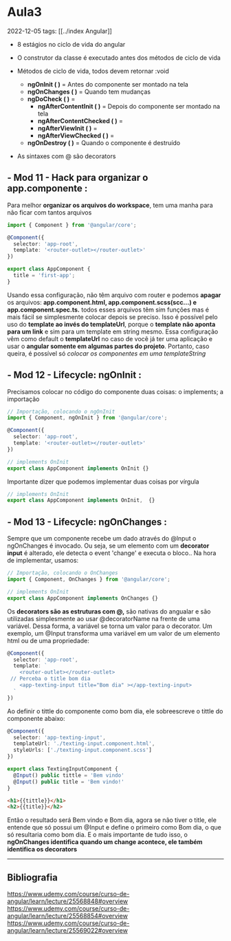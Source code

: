 # Aula3
2022-12-05
tags: [[../index Angular]]

* 8 estágios no ciclo de vida do angular
* O construtor da classe é executado antes dos métodos de ciclo de vida
* Métodos de ciclo de vida, todos devem retornar :void
	* **ngOnInit ( )** = Antes do componente ser montado na tela
	* **ngOnChanges ( )** = Quando tem mudanças
	* **ngDoCheck ( )** = 
		* **ngAfterContentInit ( )** = Depois do componente ser montado na tela
		* **ngAfterContentChecked ( )** =
		* **ngAfterViewInit ( )** =
		*  **ngAfterViewChecked ( )** =
	* **ngOnDestroy ( )** = Quando o componente é destruído

 * As sintaxes com @ são decorators


## - Mod 11 - Hack para organizar o app.componente :

Para melhor **organizar os arquivos do workspace**, tem uma manha para não ficar com tantos arquivos

~~~ts
import { Component } from '@angular/core';

@Component({
  selector: 'app-root',
  template: '<router-outlet></router-outlet>'
})

export class AppComponent {
  title = 'first-app';
}
~~~

Usando essa configuração, não têm arquivo com router e podemos **apagar** os arquivos: **app.component.html, app.component.scss(scc...) e app.component.spec.ts.** todos esses arquivos têm sim funções mas é mais fácil se simplesmente colocar depois se preciso.
Isso é possível pelo uso do **template ao invés do templateUrl**, porque o **template não aponta para um link** e sim para um template em string mesmo. Essa configuração vêm como default o **templateUrl** no caso de você já ter uma aplicação e usar o **angular somente em algumas partes do projeto**. Portanto, caso queira, é possível só *colocar os componentes em uma templateString*

## - Mod 12 - Lifecycle: ngOnInit :

Precisamos colocar no código do componente duas coisas: o implements; a importação
~~~ts
// Importação, colocando o ngOnInit
import { Component, ngOnInit } from '@angular/core';

@Component({
  selector: 'app-root',
  template: '<router-outlet></router-outlet>'
})

// implements OnInit
export class AppComponent implements OnInit {}
~~~

Importante dizer que podemos implementar duas coisas por vírgula
~~~ts
// implements OnInit
export class AppComponent implements OnInit,  {}
~~~

## - Mod 13 - Lifecycle: ngOnChanges :

Sempre que um componente recebe um dado através do @lnput o ngOnChanges é invocado. Ou seja, se um elemento com um  **decorator input** é alterado, ele detecta o event 'change' e executa o bloco.. Na hora de implementar, usamos:
~~~ts
// Importação, colocando o OnChanges
import { Component, OnChanges } from '@angular/core';

// implements OnInit
export class AppComponent implements OnChanges {}
~~~

Os **decorators são as estruturas com @,** são nativas do angualar e são utilizadas simplesmente ao usar @decoratorName na frente de uma variável. Dessa forma, a variável se torna um valor para o decorator. Um exemplo, um @Input transforma uma variável em um valor de um elemento html ou de uma propriedade:

~~~ts
@Component({
  selector: 'app-root',
  template: `
    <router-outlet></router-outlet>  
 // Perceba o title bom dia
    <app-texting-input title="Bom dia" ></app-texting-input>
  `
})
~~~

Ao definir o tittle do componente como bom dia, ele sobreescreve o tittle do componente abaixo:

~~~ts
@Component({
  selector: 'app-texting-input',
  templateUrl: './texting-input.component.html',
  styleUrls: ['./texting-input.component.scss']
})

export class TextingInputComponent {
  @Input() public tittle = 'Bem vindo'
  @Input() public title = 'Bem vindo!'
}
~~~
~~~html
<h1>{{tittle}}</h1>
<h2>{{title}}</h2>
~~~

Então o resultado será Bem vindo e Bom dia, agora se não tiver o title, ele entende que só possui um @Input e define o primeiro como Bom dia, o que só resultaria como bom dia. E o mais importante de  tudo isso, o **ngOnChanges identifica quando um change acontece, ele também identifica os decorators**

-----------------------------------------------
## Bibliografia

https://www.udemy.com/course/curso-de-angular/learn/lecture/25568848#overview
https://www.udemy.com/course/curso-de-angular/learn/lecture/25568854#overview
https://www.udemy.com/course/curso-de-angular/learn/lecture/25569022#overview